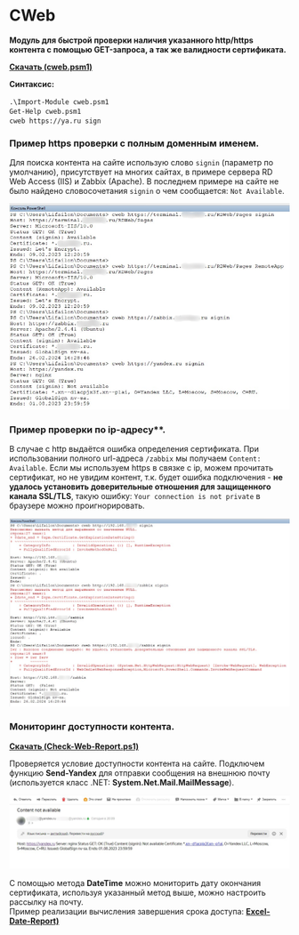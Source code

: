 # CWeb

**Модуль для быстрой проверки наличия указанного http/https контента с помощью GET-запроса, а так же валидности сертификата.**

**[Скачать (cweb.psm1)](https://github.com/Lifailon/cweb/releases/tag/cweb)**

**Синтаксис:**

` .\Import-Module cweb.psm1 ` \
` Get-Help cweb.psm1 ` \
` cweb https://ya.ru sign `

### Пример https проверки с полным доменным именем.

Для поиска контента на сайте использую слово ` signin ` (параметр по умолчанию), присутствует на многих сайтах, в примере сервера RD Web Access (IIS) и Zabbix (Apache). В последнем примере на сайте не было найдено словосочетания ` signin ` о чем сообщается: ` Not Available `.

![Image alt](https://github.com/Lifailon/CWeb/blob/rsa/Screen/cweb-https.jpg)

### Пример проверки по ip-адресу**.

В случае с http выдаётся ошибка определения сертификата. При использовании полного url-адреса ` /zabbix ` мы получаем ` Content: Available `. Если мы используем https в связке с ip, можем прочитать сертификат, но не увидим контент, т.к. будет ошибка подключения - **не удалось установить доверительные отношения для защищенного канала SSL/TLS**, такую ошибку: ` Your connection is not private ` в браузере можно проигнорировать.

![Image alt](https://github.com/Lifailon/CWeb/blob/rsa/Screen/cweb-ip.jpg)

### Мониторинг доступности контента.

**[Скачать (Check-Web-Report.ps1)](https://github.com/Lifailon/CWeb/blob/rsa/Check-Web-Report.ps1)**

Проверяется условие доступности контента на сайте. Подключем функцию **Send-Yandex** для отправки сообщения на внешнюю почту (используется класс .NET: **System.Net.Mail.MailMessage**).

![Image alt](https://github.com/Lifailon/CWeb/blob/rsa/Screen/cweb-send-mail.jpg)

С помощью метода **DateTime** можно мониторить дату окончания сертификата, используя указанный метод выше, можно настроить рассылку на почту. \
Пример реализации вычисления завершения срока доступа: **[Excel-Date-Report)](https://github.com/Lifailon/Excel-Date-Report)**

